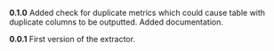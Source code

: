 **0.1.0**
Added check for duplicate metrics which could cause table with duplicate columns to be outputted.
Added documentation.

**0.0.1**
First version of the extractor.
